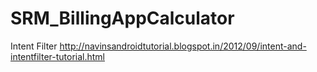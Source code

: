 # SRM_BillingAppCalculator
Intent Filter http://navinsandroidtutorial.blogspot.in/2012/09/intent-and-intentfilter-tutorial.html
